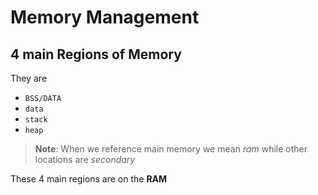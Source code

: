 # Memory Management
## 4 main Regions of Memory
They are
+ `BSS/DATA`
+ `data`
+ `stack`
+ `heap`

> **Note**:  When we reference main memory we mean *ram* while other locations are *secondary*

These 4 main regions are on the **RAM**